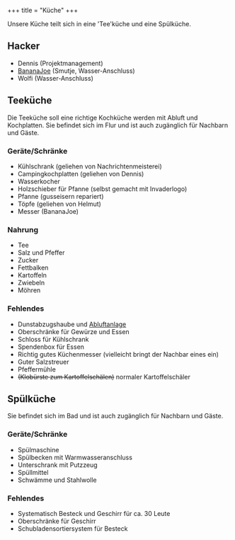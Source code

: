 +++
title = "Küche"
+++

Unsere Küche teilt sich in eine \'Tee\'küche und eine Spülküche.

## Hacker

- Dennis (Projektmanagement)
- [BananaJoe](BananaJoe) (Smutje, Wasser-Anschluss)
- Wolfi (Wasser-Anschluss)

## Teeküche

Die Teeküche soll eine richtige Kochküche werden mit Abluft und
Kochplatten. Sie befindet sich im Flur und ist auch zugänglich für
Nachbarn und Gäste.

### Geräte/Schränke

- Kühlschrank (geliehen von Nachrichtenmeisterei)
- Campingkochplatten (geliehen von Dennis)
- Wasserkocher
- Holzschieber für Pfanne (selbst gemacht mit Invaderlogo)
- Pfanne (gusseisern repariert)
- Töpfe (geliehen von Helmut)
- Messer (BananaJoe)

### Nahrung

- Tee
- Salz und Pfeffer
- Zucker
- Fettbalken
- Kartoffeln
- Zwiebeln
- Möhren

### Fehlendes

- Dunstabzugshaube und [Abluftanlage](Abluftanlage)
- Oberschränke für Gewürze und Essen
- Schloss für Kühlschrank
- Spendenbox für Essen
- Richtig gutes Küchenmesser (vielleicht bringt der Nachbar eines ein)
- Guter Salzstreuer
- Pfeffermühle
- ~~(Klobürste zum Kartoffelschälen)~~ normaler Kartoffelschäler

## Spülküche

Sie befindet sich im Bad und ist auch zugänglich für Nachbarn und Gäste.

### Geräte/Schränke

- Spülmaschine
- Spülbecken mit Warmwasseranschluss
- Unterschrank mit Putzzeug
- Spüllmittel
- Schwämme und Stahlwolle

### Fehlendes

- Systematisch Besteck und Geschirr für ca. 30 Leute
- Oberschränke für Geschirr
- Schubladensortiersystem für Besteck
